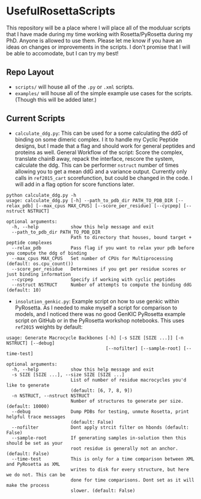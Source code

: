 # UsefulRosettaScripts

This repository will be a place where I will place all of the moduluar scripts that I have made during my time working with Rosetta/PyRosetta during my PhD.
Anyone is allowed to use them. Please let me know if you have an ideas on changes or improvements in the scripts. I don't promise that I will be able to accomodate,
but I can try my best!


## Repo Layout

- `scripts/` will house all of the `.py` or `.xml` scripts.
- `examples/` will house all of the simple example use cases for the scripts. (Though this will be added later.)


## Current Scripts

- `calculate_ddg.py`: This can be used for a some calculating the ddG of binding on some dimeric complex. I 
it to handle my Cyclic Peptide designs, but I made that a flag and should work for general peptides and proteins as well.
General Workflow of the script: Score the complex, translate chainB away, repack the interface, rescore the system, calculate the ddg.
This can be performer `nstruct` number of times allowing you to get a mean ddG and a variance output.
Currently only calls in `ref2015_cart` scorefunction, but could be changed in the code. I will add in a flag option for score functions later.
```
python calculate_ddg.py -h
usage: calculate_ddg.py [-h] --path_to_pdb_dir PATH_TO_PDB_DIR [--relax_pdb] [--max_cpus MAX_CPUS] [--score_per_residue] [--cycpep] [--nstruct NSTRUCT]

optional arguments:
  -h, --help            show this help message and exit
  --path_to_pdb_dir PATH_TO_PDB_DIR
                        Path to directory that houses, bound target + peptide complexes
  --relax_pdb           Pass flag if you want to relax your pdb before you compute the ddg of binding
  --max_cpus MAX_CPUS   Set number of CPUs for Multiprocessing (default: os.cpu_count())
  --score_per_residue   Determines if you get per residue scores or just binding information
  --cycpep              Specify if working with cyclic peptides
  --nstruct NSTRUCT     Number of attempts to compute the binding ddG (default: 10)
```

- `insolution_genkic.py`: Example script on how to use genkic within PyRosetta. 
As I needed to make myself a script for comparison to models, and I noticed there was no good GenKIC PyRosetta example script on GitHub or in the PyRosetta workshop notebooks.
This uses `ref2015` weights by default:
```
usage: Generate Macrocycle Backbones [-h] [-s SIZE [SIZE ...]] [-n NSTRUCT] [--debug]
                                     [--nofilter] [--sample-root] [--time-test]

optional arguments:
  -h, --help            show this help message and exit
  -s SIZE [SIZE ...], --size SIZE [SIZE ...]
                        List of number of residue macrocycles you'd like to generate
                        (default: [6, 7, 8, 9])
  -n NSTRUCT, --nstruct NSTRUCT
                        Number of structures to generate per size. (default: 10000)
  --debug               Dump PDBs for testing, unmute Rosetta, print helpful trace messages
                        (default: False)
  --nofilter            Dont apply strcit filter on hbonds (default: False)
  --sample-root         If generating samples in-solution then this should be set as your
                        root residue is generally not an anchor. (default: False)
  --time-test           This is only for a time comparison between XML and PyRosetta as XML
                        writes to disk for every structure, but here we do not. This can be
                        done for time comparisons. Dont set as it will make the process
                        slower. (default: False)
```

